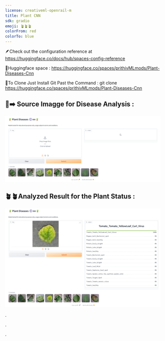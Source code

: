 ```yaml
---
license: creativeml-openrail-m
title: Plant CNN
sdk: gradio
emoji: 🪴🪴🪴
colorFrom: red
colorTo: blue
---
```


🪶Check out the configuration reference at https://huggingface.co/docs/hub/spaces-config-reference

🚀Huggingface space : https://huggingface.co/spaces/prithivMLmods/Plant-Diseases-Cnn

🚀To Clone Just Install Git Past the Command : git clone https://huggingface.co/spaces/prithivMLmods/Plant-Diseases-Cnn

## 📂➡️ Source Imagge for Disease Analysis :


![alt text](assets/1000.png)


## 🪴🪴Analyzed Result for the Plant Status : 

![alt text](assets/2000.png)

.

.

.
